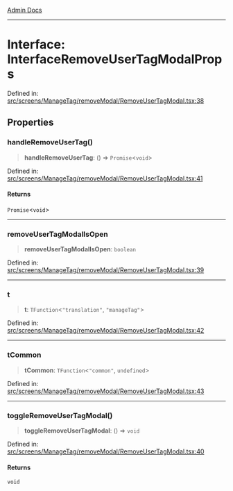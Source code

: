 [Admin Docs](/)

---

# Interface: InterfaceRemoveUserTagModalProps

Defined in: [src/screens/ManageTag/removeModal/RemoveUserTagModal.tsx:38](https://github.com/PalisadoesFoundation/talawa-admin/blob/main/src/screens/ManageTag/removeModal/RemoveUserTagModal.tsx#L38)

## Properties

### handleRemoveUserTag()

> **handleRemoveUserTag**: () => `Promise`\<`void`\>

Defined in: [src/screens/ManageTag/removeModal/RemoveUserTagModal.tsx:41](https://github.com/PalisadoesFoundation/talawa-admin/blob/main/src/screens/ManageTag/removeModal/RemoveUserTagModal.tsx#L41)

#### Returns

`Promise`\<`void`\>

---

### removeUserTagModalIsOpen

> **removeUserTagModalIsOpen**: `boolean`

Defined in: [src/screens/ManageTag/removeModal/RemoveUserTagModal.tsx:39](https://github.com/PalisadoesFoundation/talawa-admin/blob/main/src/screens/ManageTag/removeModal/RemoveUserTagModal.tsx#L39)

---

### t

> **t**: `TFunction`\<`"translation"`, `"manageTag"`\>

Defined in: [src/screens/ManageTag/removeModal/RemoveUserTagModal.tsx:42](https://github.com/PalisadoesFoundation/talawa-admin/blob/main/src/screens/ManageTag/removeModal/RemoveUserTagModal.tsx#L42)

---

### tCommon

> **tCommon**: `TFunction`\<`"common"`, `undefined`\>

Defined in: [src/screens/ManageTag/removeModal/RemoveUserTagModal.tsx:43](https://github.com/PalisadoesFoundation/talawa-admin/blob/main/src/screens/ManageTag/removeModal/RemoveUserTagModal.tsx#L43)

---

### toggleRemoveUserTagModal()

> **toggleRemoveUserTagModal**: () => `void`

Defined in: [src/screens/ManageTag/removeModal/RemoveUserTagModal.tsx:40](https://github.com/PalisadoesFoundation/talawa-admin/blob/main/src/screens/ManageTag/removeModal/RemoveUserTagModal.tsx#L40)

#### Returns

`void`
